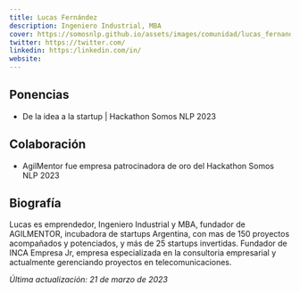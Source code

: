 ```yaml
---
title: Lucas Fernández 
description: Ingeniero Industrial, MBA  
cover: https://somosnlp.github.io/assets/images/comunidad/lucas_fernandez.jpg
twitter: https://twitter.com/
linkedin: https:/linkedin.com/in/
website: 
---
```


## Ponencias

- De la idea a la startup | Hackathon Somos NLP 2023

## Colaboración

- AgilMentor fue empresa patrocinadora de oro del Hackathon Somos NLP 2023

## Biografía

Lucas es emprendedor, Ingeniero Industrial y MBA, fundador de AGILMENTOR, incubadora de startups Argentina, con mas de 150 proyectos acompañados y potenciados, y más de 25 startups invertidas. Fundador de INCA Empresa Jr, empresa especializada en la consultoria empresarial y actualmente gerenciando proyectos en telecomunicaciones.

*Última actualización: 21 de marzo de 2023*
